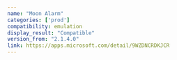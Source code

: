 ```yaml
---
name: "Moon Alarm"
categories: ['prod']
compatibility: emulation
display_result: "Compatible"
version_from: "2.1.4.0"
link: https://apps.microsoft.com/detail/9WZDNCRDKJCR
---
```

